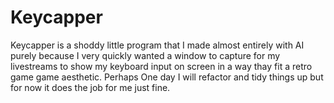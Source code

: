 # Keycapper
Keycapper is a shoddy little program that I made almost entirely with AI purely because I very quickly wanted a window to capture for my livestreams to show my keyboard input on screen in a way thay fit a retro game game aesthetic. Perhaps One day I will refactor and tidy things up but for now it does the job for me just fine.
